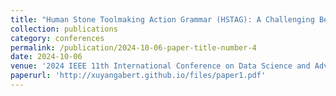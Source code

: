 ```yaml
---
title: "Human Stone Toolmaking Action Grammar (HSTAG): A Challenging Benchmark for Fine-grained Motor Behavior Recognition"
collection: publications
category: conferences
permalink: /publication/2024-10-06-paper-title-number-4
date: 2024-10-06
venue: '2024 IEEE 11th International Conference on Data Science and Advanced Analytics (DSAA)'
paperurl: 'http://xuyangabert.github.io/files/paper1.pdf'
---
```

